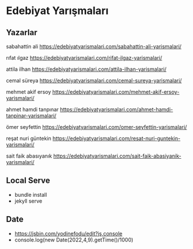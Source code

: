 # Edebiyat Yarışmaları

## Yazarlar
sabahattin ali
https://edebiyatyarismalari.com/sabahattin-ali-yarismalari/
      
rıfat ılgaz
https://edebiyatyarismalari.com/rifat-ilgaz-yarismalari/

attila ilhan
https://edebiyatyarismalari.com/attila-ilhan-yarismalari/

cemal süreya
https://edebiyatyarismalari.com/cemal-sureya-yarismalari/

mehmet akif ersoy
https://edebiyatyarismalari.com/mehmet-akif-ersoy-yarismalari/

ahmet hamdi tanpınar
https://edebiyatyarismalari.com/ahmet-hamdi-tanpinar-yarismalari/

ömer seyfettin
https://edebiyatyarismalari.com/omer-seyfettin-yarismalari/

reşat nuri güntekin
https://edebiyatyarismalari.com/resat-nuri-guntekin-yarismalari/

sait faik abasıyanık
https://edebiyatyarismalari.com/sait-faik-abasiyanik-yarismalari/

## Local Serve  
- bundle install
- jekyll serve

## Date  
- https://jsbin.com/yodinefodu/edit?js,console
- console.log(new Date(2022,4,9).getTime()/1000)

